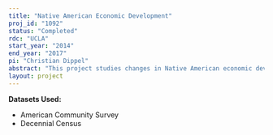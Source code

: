 ```yaml
---
title: "Native American Economic Development"
proj_id: "1092"
status: "Completed"
rdc: "UCLA"
start_year: "2014"
end_year: "2017"
pi: "Christian Dippel"
abstract: "This project studies changes in Native American economic development as indicated by average incomes and measures of income inequality over the past several decades. The broad aim is to understand today's large differences in economic development between different tribes and between different reservations, rather than between different Native American individuals. First, this project estimates the effect of local governance on differences in average incomes among reservations. Second, it estimates the dynamics of income inequality and income growth across reservations and tribes. This requires building aggregate tribal and reservation characteristics from individual records in the Decennial Census and American Community Survey data."
layout: project
---
```


**Datasets Used:**

  - American Community Survey 
  - Decennial Census 

